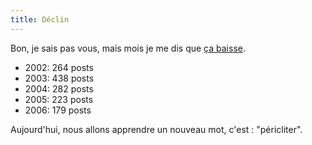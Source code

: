 ```yaml
---
title: Déclin
---
```


Bon, je sais pas vous, mais mois je me dis que [ça
baisse](http://wtf.cyprio.net/wtf).

  * 2002: 264 posts
  * 2003: 438 posts
  * 2004: 282 posts
  * 2005: 223 posts
  * 2006: 179 posts

Aujourd'hui, nous allons apprendre un nouveau mot, c'est : "péricliter".

